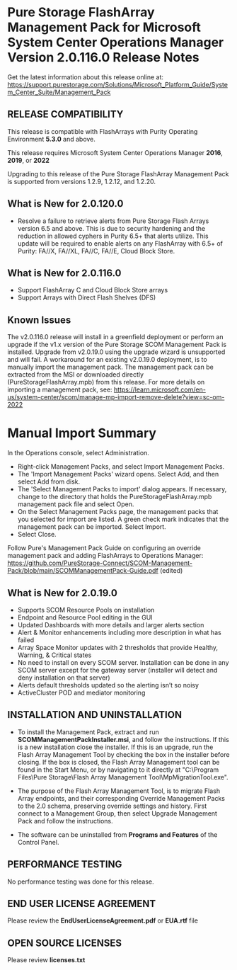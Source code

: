 ﻿# Pure Storage FlashArray Management Pack for Microsoft System Center Operations Manager Version 2.0.116.0 Release Notes

Get the latest information about this release online at: https://support.purestorage.com/Solutions/Microsoft_Platform_Guide/System_Center_Suite/Management_Pack

## RELEASE COMPATIBILITY
This release is compatible with FlashArrays with Purity Operating Environment **5.3.0** and above.

This release requires Microsoft System Center Operations Manager **2016**, **2019**, or **2022**

Upgrading to this release of the Pure Storage FlashArray Management Pack is supported from versions 1.2.9, 1.2.12, and 1.2.20.

## What is New for 2.0.120.0

- Resolve a failure to retrieve alerts from Pure Storage Flash Arrays version 6.5 and above. This is due to security hardening and the reduction in allowed cyphers in Purity 6.5+ that alerts utilize. This update will be required to enable alerts on any FlashArray with 6.5+ of Purity: FA//X, FA//XL, FA//C, FA//E, Cloud Block Store.
  
## What is New for 2.0.116.0

- Support FlashArray C and Cloud Block Store arrays
- Support Arrays with Direct Flash Shelves (DFS)

## Known Issues

The v2.0.116.0 release will install in a greenfield deployment or perform an upgrade if the v1.x version of the Pure Storage SCOM Management Pack is installed.
Upgrade from v2.0.19.0 using the upgrade wizard is unsupported and will fail. A workaround for an existing v2.0.19.0 deployment, is to manually import the management pack. The management pack can be extracted from the MSI or downloaded directly (PureStorageFlashArray.mpb) from this release.
For more details on importing a management pack, see: https://learn.microsoft.com/en-us/system-center/scom/manage-mp-import-remove-delete?view=sc-om-2022

# Manual Import Summary

In the Operations console, select Administration.
- Right-click Management Packs, and select Import Management Packs.
- The 'Import Management Packs' wizard opens. Select Add, and then select Add from disk.
- The 'Select Management Packs to import' dialog appears. If necessary, change to the directory that holds the PureStorageFlashArray.mpb management pack file and select Open.
- On the Select Management Packs page, the management packs that you selected for import are listed. A green check mark indicates that the management pack can be imported. Select Import.
- Select Close.
  
Follow Pure's Management Pack Guide on configuring an override management pack and adding FlashArrays to Operations Manager: https://github.com/PureStorage-Connect/SCOM-Management-Pack/blob/main/SCOMManagementPack-Guide.pdf (edited)

## What is New for 2.0.19.0
-	Supports SCOM Resource Pools on installation
-	Endpoint and Resource Pool editing in the GUI
-	Updated Dashboards with more details and larger alerts section
-	Alert & Monitor enhancements including more description in what has failed
-	Array Space Monitor updates with 2 thresholds that provide Healthy, Warning, & Critical states
-	No need to install on every SCOM server. Installation can be done in any SCOM server except for the gateway server (installer will detect and deny installation on that server)
-	Alerts default thresholds updated so the alerting isn’t so noisy
-	ActiveCluster POD and mediator monitoring

## INSTALLATION AND UNINSTALLATION
-   To install the Management Pack, extract and run **SCOMManagementPackInstaller.msi**, and follow the instructions. If this is a new installation close the installer. If this is an upgrade, run the Flash Array Management Tool by checking the box in the installer before closing. If the box is closed, the Flash Array Management tool can be found in the Start Menu, or by navigating to it directly at "C:\Program Files\Pure Storage\Flash Array Management Tool\MpMigrationTool.exe".

-   The purpose of the Flash Array Management Tool, is to migrate Flash Array endpoints, and their corresponding Override Management Packs to the 2.0 schema, preserving override settings and history. First connect to a Management Group, then select Upgrade Management Pack and follow the instructions.

-   The software can be uninstalled from **Programs and Features** of the Control Panel.

## PERFORMANCE TESTING
No performance testing was done for this release.

## END USER LICENSE AGREEMENT
Please review the **EndUserLicenseAgreement.pdf** or **EUA.rtf** file

## OPEN SOURCE LICENSES
Please review **licenses.txt**
